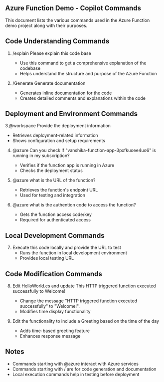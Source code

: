 ## Azure Function Demo - Copilot Commands
This document lists the various commands used in the Azure Function demo project along with their purposes.

## Code Understanding Commands
1. /explain Please explain this code base

   - Use this command to get a comprehensive explanation of the codebase
   - Helps understand the structure and purpose of the Azure Function

2. /Generate Generate documentation
   - Generates inline documentation for the code
   - Creates detailed comments and explanations within the code

## Deployment and Environment Commands
3.@workspace Provide the deployment information
   - Retrieves deployment-related information
   - Shows configuration and setup requirements

4. @azure Can you check if "vanshika-function-app-3pxfkuoee4uo6" is running in my subscription?
   - Verifies if the function app is running in Azure
   - Checks the deployment status

5. @azure what is the URL of the function?
   - Retrieves the function's endpoint URL
   - Used for testing and integration

6. @azure what is the authention code to access the function?
   - Gets the function access code/key
   - Required for authenticated access

## Local Development Commands
7. Execute this code locally and provide the URL to test
   - Runs the function in local development environment
   - Provides local testing URL

## Code Modification Commands
8. Edit HelloWorld.cs and update This HTTP triggered function executed successfully to Welcome!
   - Change the message "HTTP triggered function executed successfully" to "Welcome!".
   - Modifies time display functionality

9. Edit the functionality to include a Greeting based on the time of the day
   - Adds time-based greeting feature
   - Enhances response message

## Notes
- Commands starting with @azure interact with Azure services
- Commands starting with / are for code generation and documentation
- Local execution commands help in testing before deployment
